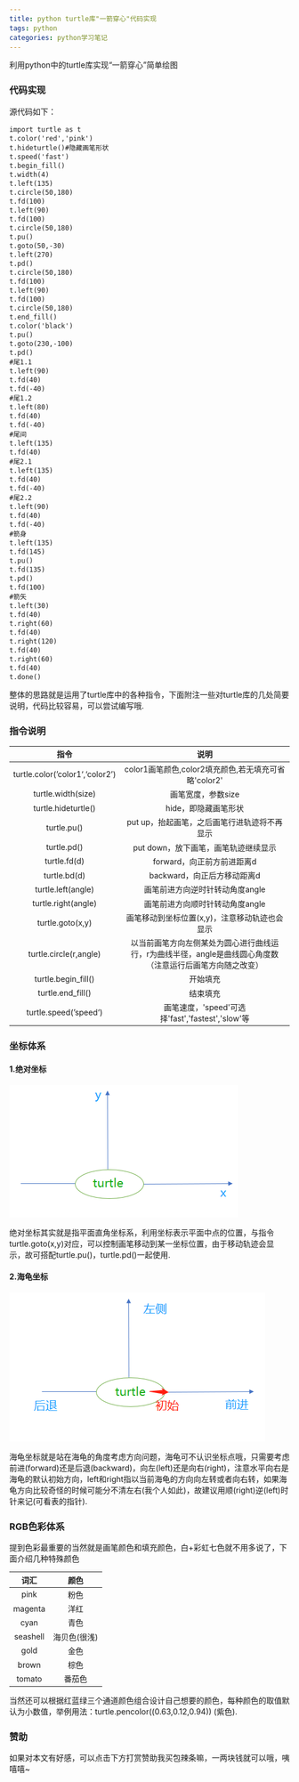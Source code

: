```yaml
---
title: python turtle库"一箭穿心"代码实现
tags: python
categories: python学习笔记
---
```


利用python中的turtle库实现“一箭穿心”简单绘图

<!--more-->

### 代码实现

源代码如下：

```
import turtle as t
t.color('red','pink')
t.hideturtle()#隐藏画笔形状
t.speed('fast')
t.begin_fill()
t.width(4)
t.left(135)
t.circle(50,180)
t.fd(100)
t.left(90)
t.fd(100)
t.circle(50,180)
t.pu()
t.goto(50,-30)
t.left(270)
t.pd()
t.circle(50,180)
t.fd(100)
t.left(90)
t.fd(100)
t.circle(50,180)
t.end_fill()
t.color('black')
t.pu()
t.goto(230,-100)
t.pd()
#尾1.1
t.left(90)
t.fd(40)
t.fd(-40)
#尾1.2
t.left(80)
t.fd(40)
t.fd(-40)
#尾间
t.left(135)
t.fd(40)
#尾2.1
t.left(135)
t.fd(40)
t.fd(-40)
#尾2.2
t.left(90)
t.fd(40)
t.fd(-40)
#箭身
t.left(135)
t.fd(145)
t.pu()
t.fd(135)
t.pd()
t.fd(100)
#箭矢
t.left(30)
t.fd(40)
t.right(60)
t.fd(40)
t.right(120)
t.fd(40)
t.right(60)
t.fd(40)
t.done()
```

整体的思路就是运用了turtle库中的各种指令，下面附注一些对turtle库的几处简要说明，代码比较容易，可以尝试编写哦.

### 指令说明

|              指令               |                             说明                             |
| :-----------------------------: | :----------------------------------------------------------: |
| turtle.color(’color1‘,‘color2’) |     color1画笔颜色,color2填充颜色,若无填充可省略'color2'     |
|       turtle.width(size)        |                      画笔宽度，参数size                      |
|       turtle.hideturtle()       |                     hide，即隐藏画笔形状                     |
|           turtle.pu()           |         put up，抬起画笔，之后画笔行进轨迹将不再显示         |
|           turtle.pd()           |             put down，放下画笔，画笔轨迹继续显示             |
|          turtle.fd(d)           |                  forward，向正前方前进距离d                  |
|          turtle.bd(d)           |                 backward，向正后方移动距离d                  |
|       turtle.left(angle)        |               画笔前进方向逆时针转动角度angle                |
|       turtle.right(angle)       |               画笔前进方向顺时针转动角度angle                |
|        turtle.goto(x,y)         |        画笔移动到坐标位置(x,y)，注意移动轨迹也会显示         |
|     turtle.circle(r,angle)      | 以当前画笔方向左侧某处为圆心进行曲线运行，r为曲线半径，angle是曲线圆心角度数（注意运行后画笔方向随之改变） |
|       turtle.begin_fill()       |                           开始填充                           |
|        turtle.end_fill()        |                           结束填充                           |
|      turtle.speed(’speed‘)      |       画笔速度，'speed'可选择'fast','fastest','slow'等       |

### 坐标体系

#### 1.绝对坐标

<img src="https://raw.githubusercontent.com/yixin-oss/Image/master/imgxy.png"/>

绝对坐标其实就是指平面直角坐标系，利用坐标表示平面中点的位置，与指令turtle.goto(x,y)对应，可以控制画笔移动到某一坐标位置，由于移动轨迹会显示，故可搭配turtle.pu()，turtle.pd()一起使用.

#### 2.海龟坐标

<img src="https://raw.githubusercontent.com/yixin-oss/Image/master/imgturtle%E5%9D%90%E6%A0%87.png"/>

海龟坐标就是站在海龟的角度考虑方向问题，海龟可不认识坐标点哦，只需要考虑前进(forward)还是后退(backward)，向左(left)还是向右(right)，注意水平向右是海龟的默认初始方向，left和right指以当前海龟的方向向左转或者向右转，如果海龟方向比较奇怪的时候可能分不清左右(我个人如此)，故建议用顺(right)逆(left)时针来记(可看表的指针).

### RGB色彩体系

提到色彩最重要的当然就是画笔颜色和填充颜色，白+彩虹七色就不用多说了，下面介绍几种特殊颜色

|   词汇   |     颜色     |
| :------: | :----------: |
|   pink   |     粉色     |
| magenta  |     洋红     |
|   cyan   |     青色     |
| seashell | 海贝色(很浅) |
|   gold   |     金色     |
|  brown   |     棕色     |
|  tomato  |    番茄色    |

当然还可以根据红蓝绿三个通道颜色组合设计自己想要的颜色，每种颜色的取值默认为小数值，举例用法：turtle.pencolor((0.63,0.12,0.94)) (紫色).

### 赞助

如果对本文有好感，可以点击下方打赏赞助我买包辣条嘛，一两块钱就可以哦，咦嘻嘻~